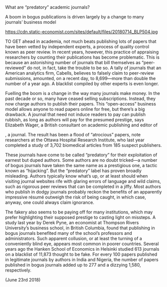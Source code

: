 What are “predatory” academic journals?

A boom in bogus publications is driven largely by a change to many journals’ business model

https://cdn.static-economist.com/sites/default/files/20180714_BLP504.jpg

TO GET ahead in academia, not much beats publishing lots of papers that have been vetted by independent experts, a process of quality control known as peer review. In recent years, however, this practice of appraising researchers by counting their publications has become problematic. This is because an astonishing number of journals that bill themselves as “peer-reviewed” do not, in fact, take the trouble to be so. A tally of journals that an American analytics firm, Cabells, believes to falsely claim to peer-review submissions, amounted, on a recent day, to 8,699—more than double the number of a year ago. A blacklist compiled by other experts is even longer.

Fuelling the boom is a change in the way many journals make money. In the past decade or so, many have ceased selling subscriptions. Instead, they now charge authors to publish their papers. This “open-access” business model allows anyone to read papers online for free, but there’s a big drawback. A journal that need not induce readers to pay can publish rubbish, as long as authors will pay for the presumed prestige, says Elizabeth Wager, a British consultant on academic publishing and editor of 

, a journal. The result has been a flood of “atrocious” papers, note researchers at the Ottawa Hospital Research Institute, who last year completed a study of 3,702 biomedical articles from 185 suspect publishers.

These journals have come to be called “predatory” for their exploitation of earnest but duped authors. Some authors are no doubt tricked—a number of bogus journals have taken the same name as a prestigious one, a tactic known as “hijacking”. But the “predatory” label has proven broadly misleading. Authors typically know what’s up, or at least should when visiting journal websites rife with glaring errors of language and wild claims, such as rigorous peer reviews that can be completed in a jiffy. Most authors who publish in dodgy journals probably reckon the benefits of an apparently impressive résumé outweigh the risk of being caught, in which case, anyway, one could always claim ignorance.

The fakery also seems to be paying off for many institutions, which may prefer highlighting their supposed prestige to casting light on missteps. A study last year by Derek Pyne, an economist at Thompson Rivers University’s business school, in British Columbia, found that publishing in bogus journals benefited many of the school’s professors and administrators. Such apparent collusion, or at least the turning of a conveniently blind eye, appears most common in poorer countries. Several years ago the Hanken School of Economics in Helsinki studied 613 journals on a blacklist of 11,873 thought to be fake. For every 100 papers published in legitimate journals by authors in India and Nigeria, the number of papers published in bogus journals added up to 277 and a dizzying 1,580, respectively.

 (June 23rd 2018)